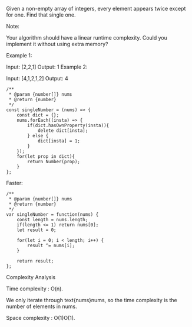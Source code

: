 
Given a non-empty array of integers, every element appears twice except for one. Find that single one.

Note:

Your algorithm should have a linear runtime complexity. Could you implement it without using extra memory?

Example 1:

Input: [2,2,1]
Output: 1
Example 2:

Input: [4,1,2,1,2]
Output: 4

```
/**
 * @param {number[]} nums
 * @return {number}
 */
const singleNumber = (nums) => {
    const dict = {};
    nums.forEach((insta) => {
        if(dict.hasOwnProperty(insta)){
            delete dict[insta];
        } else {
            dict[insta] = 1;
        }
    });
    for(let prop in dict){
        return Number(prop);
    }
};

```

Faster:

```
/**
 * @param {number[]} nums
 * @return {number}
 */
var singleNumber = function(nums) {
    const length = nums.length;
    if(length <= 1) return nums[0];
    let result = 0;

    for(let i = 0; i < length; i++) {   
        result ^= nums[i];
    }
    
    return result;
};
```

Complexity Analysis

Time complexity : O(n). 

We only iterate through text{nums}nums, so the time complexity is the number of elements in nums.

Space complexity : O(1)O(1).

